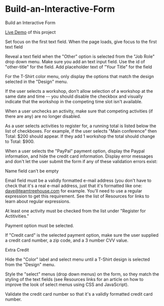 # Build-an-Interactive-Form
Build an Interactive Form

<a href = "http://pheonix-soft.com/myprojects/Build-an-Interactive-Form-master/index.html">Live Demo</a> of this project 

Set focus on the first text field. When the page loads, give focus to the first text field

 Reveal a text field when the "Other" option is selected from the "Job Role" drop down menu. Make sure you add an text input field. Use the id of "other-title" for the field. Add placeholder text of "Your Title" for the field

 For the T-Shirt color menu, only display the options that match the design selected in the "Design" menu.

 If the user selects a workshop, don't allow selection of a workshop at the same date and time -- you should disable the checkbox and visually indicate that the workshop in the competing time slot isn't available.

 When a user unchecks an activity, make sure that competing activities (if there are any) are no longer disabled.

 As a user selects activities to register for, a running total is listed below the list of checkboxes. For example, if the user selects "Main conference" then Total: $200 should appear. If they add 1 workshop the total should change to Total: $900.

 When a user selects the "PayPal" payment option, display the Paypal information, and hide the credit card information.
 Display error messages and don't let the user submit the form if any of these validation errors exist:

Name field can't be empty

Email field must be a validly formatted e-mail address (you don't have to check that it's a real e-mail address, just that it's formatted like one: dave@teamtreehouse.com for example. You'll need to use a regular expression to get this requirement. See the list of Resources for links to learn about regular expressions.

At least one activity must be checked from the list under "Register for Actitivities."

Payment option must be selected.

If "Credit card" is the selected payment option, make sure the user supplied a credit card number, a zip code, and a 3 number CVV value.

Extra Credit

 Hide the "Color" label and select menu until a T-Shirt design is selected from the "Design" menu.

 Style the "select" menus (drop down menus) on the form, so they match the styling of the text fields (see Resources links for an article on how to improve the look of select menus using CSS and JavaScript).

 Validate the credit card number so that it's a validly formatted credit card number. 
